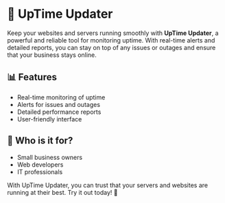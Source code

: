 # 🚀 UpTime Updater

Keep your websites and servers running smoothly with **UpTime Updater**, a powerful and reliable tool for monitoring uptime. With real-time alerts and detailed reports, you can stay on top of any issues or outages and ensure that your business stays online.

## 📊 Features
- Real-time monitoring of uptime
- Alerts for issues and outages
- Detailed performance reports
- User-friendly interface

## 👥 Who is it for?
- Small business owners
- Web developers
- IT professionals

With UpTime Updater, you can trust that your servers and websites are running at their best. Try it out today! 🚀
